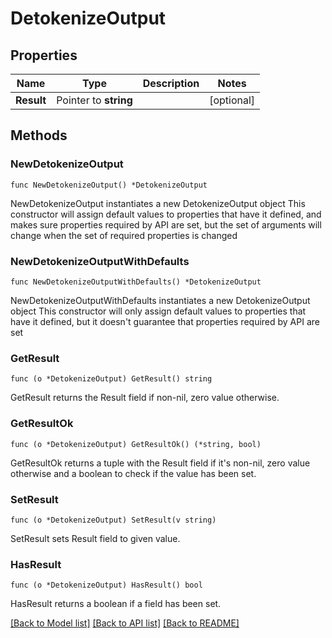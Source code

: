 # DetokenizeOutput

## Properties

Name | Type | Description | Notes
------------ | ------------- | ------------- | -------------
**Result** | Pointer to **string** |  | [optional] 

## Methods

### NewDetokenizeOutput

`func NewDetokenizeOutput() *DetokenizeOutput`

NewDetokenizeOutput instantiates a new DetokenizeOutput object
This constructor will assign default values to properties that have it defined,
and makes sure properties required by API are set, but the set of arguments
will change when the set of required properties is changed

### NewDetokenizeOutputWithDefaults

`func NewDetokenizeOutputWithDefaults() *DetokenizeOutput`

NewDetokenizeOutputWithDefaults instantiates a new DetokenizeOutput object
This constructor will only assign default values to properties that have it defined,
but it doesn't guarantee that properties required by API are set

### GetResult

`func (o *DetokenizeOutput) GetResult() string`

GetResult returns the Result field if non-nil, zero value otherwise.

### GetResultOk

`func (o *DetokenizeOutput) GetResultOk() (*string, bool)`

GetResultOk returns a tuple with the Result field if it's non-nil, zero value otherwise
and a boolean to check if the value has been set.

### SetResult

`func (o *DetokenizeOutput) SetResult(v string)`

SetResult sets Result field to given value.

### HasResult

`func (o *DetokenizeOutput) HasResult() bool`

HasResult returns a boolean if a field has been set.


[[Back to Model list]](../README.md#documentation-for-models) [[Back to API list]](../README.md#documentation-for-api-endpoints) [[Back to README]](../README.md)


